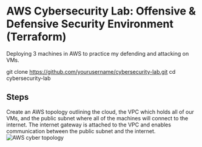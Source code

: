 
# AWS Cybersecurity Lab: Offensive & Defensive Security Environment (Terraform)
Deploying 3 machines in AWS to practice my defending and attacking on VMs. 

git clone https://github.com/yourusername/cybersecurity-lab.git
cd cybersecurity-lab

## Steps

Create an AWS topology outlining the cloud, the VPC which holds all of our VMs, and the public subnet where all of the machines will connect to the internet. The internet gateway is attached to the VPC and enables communication between the public subnet and the internet.
![AWS cyber topology](https://github.com/user-attachments/assets/f4bd6cdd-ba8e-4daa-a0a3-9a11166b53e1)
